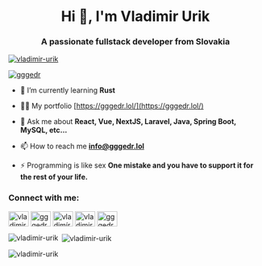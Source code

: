 <h1 align="center">Hi 👋, I'm Vladimir Urik</h1>
<h3 align="center">A passionate fullstack developer from Slovakia</h3>

<p align="left"> <a href="https://github.com/ryo-ma/github-profile-trophy"><img src="https://github-profile-trophy.vercel.app/?username=vladimir-urik&theme=onedark" alt="vladimir-urik" /></a> </p>

<p align="left"> <a href="https://twitter.com/gggedr" target="blank"><img src="https://img.shields.io/twitter/follow/gggedr?logo=twitter&style=for-the-badge" alt="gggedr" /></a> </p>

- 🌱 I’m currently learning **Rust**

- 👨‍💻 My portfolio [https://gggedr.lol/](https://gggedr.lol/)

- 💬 Ask me about **React, Vue, NextJS, Laravel, Java, Spring Boot, MySQL, etc...**

- 📫 How to reach me **info@gggedr.lol**

- ⚡ Programming is like sex **One mistake and you have to support it for the rest of your life.**

<h3 align="left">Connect with me:</h3>
<p align="left">
<a href="https://dev.to/vladimirurik" target="blank"><img align="center" src="https://raw.githubusercontent.com/rahuldkjain/github-profile-readme-generator/master/src/images/icons/Social/devto.svg" alt="vladimirurik" height="30" width="40" /></a>
<a href="https://twitter.com/gggedr" target="blank"><img align="center" src="https://raw.githubusercontent.com/rahuldkjain/github-profile-readme-generator/master/src/images/icons/Social/twitter.svg" alt="gggedr" height="30" width="40" /></a>
<a href="https://linkedin.com/in/vladimír-urík-b49853204" target="blank"><img align="center" src="https://raw.githubusercontent.com/rahuldkjain/github-profile-readme-generator/master/src/images/icons/Social/linked-in-alt.svg" alt="vladimír-urík-b49853204" height="30" width="40" /></a>
<a href="https://instagram.com/vladimir.je.expert" target="blank"><img align="center" src="https://raw.githubusercontent.com/rahuldkjain/github-profile-readme-generator/master/src/images/icons/Social/instagram.svg" alt="vladimir.je.expert" height="30" width="40" /></a>
<a href="https://www.behance.net/gggedrurk" target="blank"><img align="center" src="https://raw.githubusercontent.com/rahuldkjain/github-profile-readme-generator/master/src/images/icons/Social/behance.svg" alt="gggedrurk" height="30" width="40" /></a>
</p>

<p><img align="left" src="https://github-readme-stats.vercel.app/api/top-langs?username=vladimir-urik&show_icons=true&theme=dark&locale=en&layout=compact" alt="vladimir-urik" /></p>

<p>&nbsp;<img align="center" src="https://github-readme-stats.vercel.app/api?username=vladimir-urik&show_icons=true&theme=dark&locale=en" alt="vladimir-urik" /></p>

<p><img align="center" src="https://github-readme-streak-stats.herokuapp.com/?user=vladimir-urik&theme=dark" alt="vladimir-urik" /></p>
